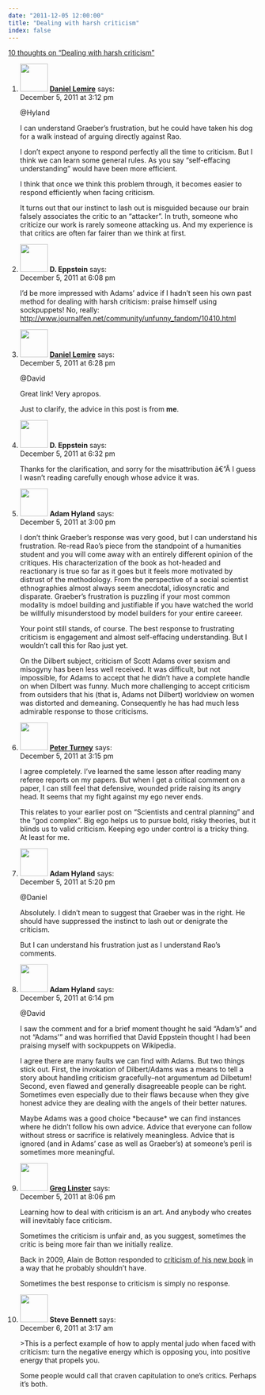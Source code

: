 ```yaml
---
date: "2011-12-05 12:00:00"
title: "Dealing with harsh criticism"
index: false
---
```


[10 thoughts on &ldquo;Dealing with harsh criticism&rdquo;](/lemire/blog/2011/12-05-dealing-with-harsh-criticism)

<ol class="comment-list">
<li id="comment-54824" class="comment byuser comment-author-lemire bypostauthor even thread-even depth-1">
<div class="comment-author vcard">
<img alt src="https://secure.gravatar.com/avatar/2ca999bef9535950f5b84281a4dab006?s=56&#038;d=mm&#038;r=g" srcset="https://secure.gravatar.com/avatar/2ca999bef9535950f5b84281a4dab006?s=112&#038;d=mm&#038;r=g 2x" class="avatar avatar-56 photo" height="56" width="56" decoding="async" /> <b class="fn"><a href="https://lemire.me/blog/" class="url" rel="ugc">Daniel Lemire</a></b> <span class="says">says:</span> </div>
<div class="comment-metadata"><time datetime="2011-12-05T15:12:50+00:00">December 5, 2011 at 3:12 pm</time></a> </div>
<div class="comment-content">
<p>@Hyland</p>
<p>I can understand Graeber&rsquo;s frustration, but he could have taken his dog for a walk instead of arguing directly against Rao.</p>
<p>I don&rsquo;t expect anyone to respond perfectly all the time to criticism. But I think we can learn some general rules. As you say &ldquo;self-effacing understanding&rdquo; would have been more efficient.</p>
<p>I think that once we think this problem through, it becomes easier to respond efficiently when facing criticism. </p>
<p>It turns out that our instinct to lash out is misguided because our brain falsely associates the critic to an &ldquo;attacker&rdquo;. In truth, someone who criticize our work is rarely someone attacking us. And my experience is that critics are often far fairer than we think at first.</p>
</div>
</li>
<li id="comment-54827" class="comment odd alt thread-odd thread-alt depth-1">
<div class="comment-author vcard">
<img alt src="https://secure.gravatar.com/avatar/1dc1fdd9d8acd4c9118bd0fc85c1c208?s=56&#038;d=mm&#038;r=g" srcset="https://secure.gravatar.com/avatar/1dc1fdd9d8acd4c9118bd0fc85c1c208?s=112&#038;d=mm&#038;r=g 2x" class="avatar avatar-56 photo" height="56" width="56" decoding="async" /> <b class="fn">D. Eppstein</b> <span class="says">says:</span> </div>
<div class="comment-metadata"><time datetime="2011-12-05T18:08:08+00:00">December 5, 2011 at 6:08 pm</time></a> </div>
<div class="comment-content">
<p>I&rsquo;d be more impressed with Adams&rsquo; advice if I hadn&rsquo;t seen his own past method for dealing with harsh criticism: praise himself using sockpuppets! No, really: <a href="http://www.journalfen.net/community/unfunny_fandom/10410.html" rel="nofollow ugc">http://www.journalfen.net/community/unfunny_fandom/10410.html</a></p>
</div>
</li>
<li id="comment-54829" class="comment byuser comment-author-lemire bypostauthor even thread-even depth-1">
<div class="comment-author vcard">
<img alt src="https://secure.gravatar.com/avatar/2ca999bef9535950f5b84281a4dab006?s=56&#038;d=mm&#038;r=g" srcset="https://secure.gravatar.com/avatar/2ca999bef9535950f5b84281a4dab006?s=112&#038;d=mm&#038;r=g 2x" class="avatar avatar-56 photo" height="56" width="56" loading="lazy" decoding="async" /> <b class="fn"><a href="https://lemire.me/blog/" class="url" rel="ugc">Daniel Lemire</a></b> <span class="says">says:</span> </div>
<div class="comment-metadata"><time datetime="2011-12-05T18:28:58+00:00">December 5, 2011 at 6:28 pm</time></a> </div>
<div class="comment-content">
<p>@David</p>
<p>Great link! Very apropos.</p>
<p>Just to clarify, the advice in this post is from <strong>me</strong>.</p>
</div>
</li>
<li id="comment-54830" class="comment odd alt thread-odd thread-alt depth-1">
<div class="comment-author vcard">
<img alt src="https://secure.gravatar.com/avatar/1dc1fdd9d8acd4c9118bd0fc85c1c208?s=56&#038;d=mm&#038;r=g" srcset="https://secure.gravatar.com/avatar/1dc1fdd9d8acd4c9118bd0fc85c1c208?s=112&#038;d=mm&#038;r=g 2x" class="avatar avatar-56 photo" height="56" width="56" loading="lazy" decoding="async" /> <b class="fn">D. Eppstein</b> <span class="says">says:</span> </div>
<div class="comment-metadata"><time datetime="2011-12-05T18:32:06+00:00">December 5, 2011 at 6:32 pm</time></a> </div>
<div class="comment-content">
<p>Thanks for the clarification, and sorry for the misattribution â€”Â I guess I wasn&rsquo;t reading carefully enough whose advice it was.</p>
</div>
</li>
<li id="comment-54823" class="comment even thread-even depth-1">
<div class="comment-author vcard">
<img alt src="https://secure.gravatar.com/avatar/3899f9d5384ca31420024d8cc2e2f633?s=56&#038;d=mm&#038;r=g" srcset="https://secure.gravatar.com/avatar/3899f9d5384ca31420024d8cc2e2f633?s=112&#038;d=mm&#038;r=g 2x" class="avatar avatar-56 photo" height="56" width="56" loading="lazy" decoding="async" /> <b class="fn">Adam Hyland</b> <span class="says">says:</span> </div>
<div class="comment-metadata"><time datetime="2011-12-05T15:00:23+00:00">December 5, 2011 at 3:00 pm</time></a> </div>
<div class="comment-content">
<p>I don&rsquo;t think Graeber&rsquo;s response was very good, but I can understand his frustration. Re-read Rao&rsquo;s piece from the standpoint of a humanities student and you will come away with an entirely different opinion of the critiques. His characterization of the book as hot-headed and reactionary is true so far as it goes but it feels more motivated by distrust of the methodology. From the perspective of a social scientist ethnographies almost always seem anecdotal, idiosyncratic and disparate. Graeber&rsquo;s frustration is puzzling if your most common modality is mdoel building and justifiable if you have watched the world be willfully misunderstood by model builders for your entire careeer. </p>
<p>Your point still stands, of course. The best response to frustrating criticism is engagement and almost self-effacing understanding. But I wouldn&rsquo;t call this for Rao just yet.</p>
<p>On the Dilbert subject, criticism of Scott Adams over sexism and misogyny has been less well received. It was difficult, but not impossible, for Adams to accept that he didn&rsquo;t have a complete handle on when Dilbert was funny. Much more challenging to accept criticism from outsiders that his (that is, Adams not Dilbert) worldview on women was distorted and demeaning. Consequently he has had much less admirable response to those criticisms.</p>
</div>
</li>
<li id="comment-54825" class="comment odd alt thread-odd thread-alt depth-1">
<div class="comment-author vcard">
<img alt src="https://secure.gravatar.com/avatar/eb2d858a6ccea692bf677ad2c66623ad?s=56&#038;d=mm&#038;r=g" srcset="https://secure.gravatar.com/avatar/eb2d858a6ccea692bf677ad2c66623ad?s=112&#038;d=mm&#038;r=g 2x" class="avatar avatar-56 photo" height="56" width="56" loading="lazy" decoding="async" /> <b class="fn"><a href="http://www.apperceptual.com/" class="url" rel="ugc external nofollow">Peter Turney</a></b> <span class="says">says:</span> </div>
<div class="comment-metadata"><time datetime="2011-12-05T15:15:17+00:00">December 5, 2011 at 3:15 pm</time></a> </div>
<div class="comment-content">
<p>I agree completely. I&rsquo;ve learned the same lesson after reading many referee reports on my papers. But when I get a critical comment on a paper, I can still feel that defensive, wounded pride raising its angry head. It seems that my fight against my ego never ends.</p>
<p>This relates to your earlier post on &ldquo;Scientists and central planning&rdquo; and the &ldquo;god complex&rdquo;. Big ego helps us to pursue bold, risky theories, but it blinds us to valid criticism. Keeping ego under control is a tricky thing. At least for me.</p>
</div>
</li>
<li id="comment-54826" class="comment even thread-even depth-1">
<div class="comment-author vcard">
<img alt src="https://secure.gravatar.com/avatar/3899f9d5384ca31420024d8cc2e2f633?s=56&#038;d=mm&#038;r=g" srcset="https://secure.gravatar.com/avatar/3899f9d5384ca31420024d8cc2e2f633?s=112&#038;d=mm&#038;r=g 2x" class="avatar avatar-56 photo" height="56" width="56" loading="lazy" decoding="async" /> <b class="fn">Adam Hyland</b> <span class="says">says:</span> </div>
<div class="comment-metadata"><time datetime="2011-12-05T17:20:54+00:00">December 5, 2011 at 5:20 pm</time></a> </div>
<div class="comment-content">
<p>@Daniel </p>
<p>Absolutely. I didn&rsquo;t mean to suggest that Graeber was in the right. He should have suppressed the instinct to lash out or denigrate the criticism. </p>
<p>But I can understand his frustration just as I understand Rao&rsquo;s comments.</p>
</div>
</li>
<li id="comment-54828" class="comment odd alt thread-odd thread-alt depth-1">
<div class="comment-author vcard">
<img alt src="https://secure.gravatar.com/avatar/3899f9d5384ca31420024d8cc2e2f633?s=56&#038;d=mm&#038;r=g" srcset="https://secure.gravatar.com/avatar/3899f9d5384ca31420024d8cc2e2f633?s=112&#038;d=mm&#038;r=g 2x" class="avatar avatar-56 photo" height="56" width="56" loading="lazy" decoding="async" /> <b class="fn">Adam Hyland</b> <span class="says">says:</span> </div>
<div class="comment-metadata"><time datetime="2011-12-05T18:14:19+00:00">December 5, 2011 at 6:14 pm</time></a> </div>
<div class="comment-content">
<p>@David</p>
<p>I saw the comment and for a brief moment thought he said &ldquo;Adam&rsquo;s&rdquo; and not &ldquo;Adams'&rdquo; and was horrified that David Eppstein thought I had been praising myself with sockpuppets on Wikipedia. </p>
<p>I agree there are many faults we can find with Adams. But two things stick out. First, the invokation of Dilbert/Adams was a means to tell a story about handling criticism gracefully&#8211;not argumentum ad Dilbetum! Second, even flawed and generally disagreeable people can be right. Sometimes even especially due to their flaws because when they give honest advice they are dealing with the angels of their better natures. </p>
<p>Maybe Adams was a good choice *because* we can find instances where he didn&rsquo;t follow his own advice. Advice that everyone can follow without stress or sacrifice is relatively meaningless. Advice that is ignored (and in Adams&rsquo; case as well as Graeber&rsquo;s) at someone&rsquo;s peril is sometimes more meaningful.</p>
</div>
</li>
<li id="comment-54831" class="comment even thread-even depth-1">
<div class="comment-author vcard">
<img alt src="https://secure.gravatar.com/avatar/42badf2802c48fc3ef37592e6068c3a4?s=56&#038;d=mm&#038;r=g" srcset="https://secure.gravatar.com/avatar/42badf2802c48fc3ef37592e6068c3a4?s=112&#038;d=mm&#038;r=g 2x" class="avatar avatar-56 photo" height="56" width="56" loading="lazy" decoding="async" /> <b class="fn"><a href="http://coffeetheory.com" class="url" rel="ugc external nofollow">Greg Linster</a></b> <span class="says">says:</span> </div>
<div class="comment-metadata"><time datetime="2011-12-05T20:06:39+00:00">December 5, 2011 at 8:06 pm</time></a> </div>
<div class="comment-content">
<p>Learning how to deal with criticism is an art. And anybody who creates will inevitably face criticism.</p>
<p>Sometimes the criticism is unfair and, as you suggest, sometimes the critic is being more fair than we initially realize.</p>
<p>Back in 2009, Alain de Botton responded to <a href="http://www.steamthing.com/2009/06/review-of-alain-de-bottons-pleasures-and-sorrows-of-work.html#comments" rel="nofollow">criticism of his new book</a> in a way that he probably shouldn&rsquo;t have. </p>
<p>Sometimes the best response to criticism is simply no response.</p>
</div>
</li>
<li id="comment-54832" class="comment odd alt thread-odd thread-alt depth-1">
<div class="comment-author vcard">
<img alt src="https://secure.gravatar.com/avatar/75f5707160697b2164444fc3f5054084?s=56&#038;d=mm&#038;r=g" srcset="https://secure.gravatar.com/avatar/75f5707160697b2164444fc3f5054084?s=112&#038;d=mm&#038;r=g 2x" class="avatar avatar-56 photo" height="56" width="56" loading="lazy" decoding="async" /> <b class="fn">Steve Bennett</b> <span class="says">says:</span> </div>
<div class="comment-metadata"><time datetime="2011-12-06T03:17:16+00:00">December 6, 2011 at 3:17 am</time></a> </div>
<div class="comment-content">
<p>&gt;This is a perfect example of how to apply mental judo when faced with criticism: turn the negative energy which is opposing you, into positive energy that propels you.</p>
<p>Some people would call that craven capitulation to one&rsquo;s critics. Perhaps it&rsquo;s both.</p>
</div>
</li>
</ol>
